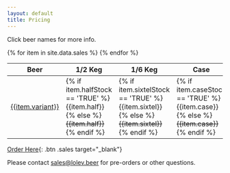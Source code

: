 ```yaml
---
layout: default
title: Pricing
---
```


Click beer names for more info.

<table>
  <thead>
    <tr>
      <th>Beer</th>
      <th>1/2 Keg</th>
      <th>1/6 Keg</th>
      <th>Case</th>
      <th title="Suggested Retail Price">Sugg.</th>
    </tr>
  </thead>
  <tbody>
  {% for item in site.data.sales %}
    <tr>
      <td class="name"><a class="btn" href="/beer/{{item.variant}}">{{item.variant}}</a></td>
      <td>
        {% if item.halfStock == 'TRUE' %}{{item.half}}
        {% else %}<s>{{item.half}}</s>{% endif %}
      </td>
      <td>
        {% if item.sixtelStock == 'TRUE' %}{{item.sixtel}}
        {% else %}<s>{{item.sixtel}}</s>{% endif %}
      </td>
      <td>
        {% if item.caseStock == 'TRUE' %}{{item.case}}
        {% else %}<s>{{item.case}}</s>{% endif %}
      </td>
      <td>{{item.retail}}</td>
    </tr>
  {% endfor %}
  </tbody>
</table>

[Order Here](https://docs.google.com/forms/d/e/1FAIpQLScpSY7L4Eh4_OucI8Cz1qcKFxQaWzazIoeQ__WhTKsMB6_S5w/viewform?usp=sf_link){: .btn .sales target="_blank"}

Please contact [sales@lolev.beer](mailto:sales@lolev.beer) for pre-orders or other questions.
